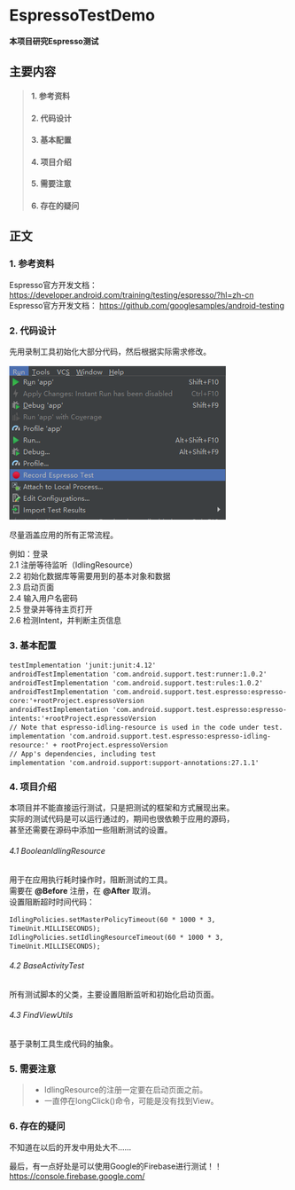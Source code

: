 # EspressoTestDemo
**本项目研究Espresso测试**

## 主要内容
> #### 1. 参考资料
> #### 2. 代码设计
> #### 3. 基本配置
> #### 4. 项目介绍
> #### 5. 需要注意
> #### 6. 存在的疑问

## 正文
### 1. 参考资料
Espresso官方开发文档： 
https://developer.android.com/training/testing/espresso/?hl=zh-cn   
Espresso官方开发文档： 
https://github.com/googlesamples/android-testing  
### 2. 代码设计
先用录制工具初始化大部分代码，然后根据实际需求修改。  

![录制工具入口](https://github.com/pulque/EspressoTestDemo/blob/master/images/20180810165352.png?raw=true)  
  
尽量涵盖应用的所有正常流程。  
    
例如：登录  
2.1 注册等待监听（IdlingResource）  
2.2 初始化数据库等需要用到的基本对象和数据  
2.3 启动页面  
2.4 输入用户名密码  
2.5 登录并等待主页打开  
2.6 检测Intent，并判断主页信息  
### 3. 基本配置
    testImplementation 'junit:junit:4.12'
    androidTestImplementation 'com.android.support.test:runner:1.0.2'
    androidTestImplementation 'com.android.support.test:rules:1.0.2'
    androidTestImplementation 'com.android.support.test.espresso:espresso-core:'+rootProject.espressoVersion
    androidTestImplementation 'com.android.support.test.espresso:espresso-intents:'+rootProject.espressoVersion
    // Note that espresso-idling-resource is used in the code under test.
    implementation 'com.android.support.test.espresso:espresso-idling-resource:' + rootProject.espressoVersion
    // App's dependencies, including test
    implementation 'com.android.support:support-annotations:27.1.1'  
### 4. 项目介绍
本项目并不能直接运行测试，只是把测试的框架和方式展现出来。  
实际的测试代码是可以运行通过的，期间也很依赖于应用的源码，  
甚至还需要在源码中添加一些阻断测试的设置。  
###### 4.1 BooleanIdlingResource
用于在应用执行耗时操作时，阻断测试的工具。  
需要在 **@Before** 注册，在 **@After** 取消。  
设置阻断超时时间代码：  

    IdlingPolicies.setMasterPolicyTimeout(60 * 1000 * 3, TimeUnit.MILLISECONDS);
    IdlingPolicies.setIdlingResourceTimeout(60 * 1000 * 3, TimeUnit.MILLISECONDS);
###### 4.2 BaseActivityTest
所有测试脚本的父类，主要设置阻断监听和初始化启动页面。  
###### 4.3 FindViewUtils
基于录制工具生成代码的抽象。

### 5. 需要注意
> + IdlingResource的注册一定要在启动页面之前。 
> + 一直停在longClick()命令，可能是没有找到View。  
### 6. 存在的疑问
不知道在以后的开发中用处大不……  
  
  
最后，有一点好处是可以使用Google的Firebase进行测试！！  
https://console.firebase.google.com/
    
